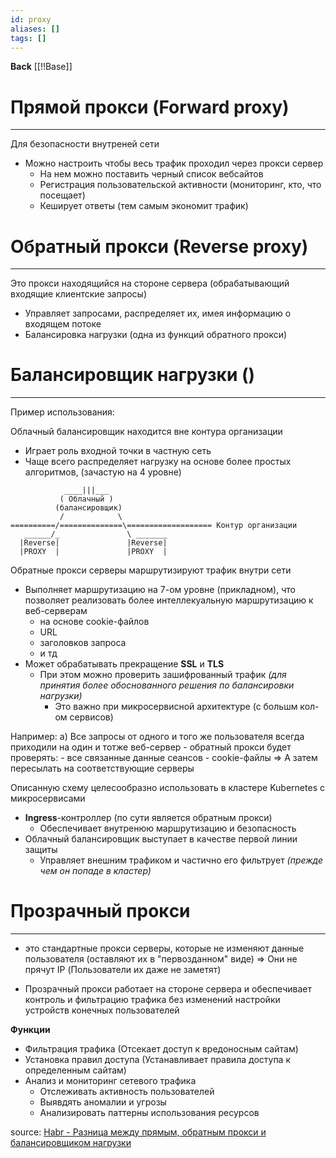 ```yaml
---
id: proxy
aliases: []
tags: []
---
```

**Back**
    [[!!Base]]

# Прямой прокси (Forward proxy)
---
Для безопасности внутреней сети
- Можно настроить чтобы весь трафик проходил через прокси сервер
  - На нем можно поставить черный список вебсайтов
  - Регистрация пользовательской активности (мониторинг, кто, что
  посещает)
  - Кеширует ответы (тем самым экономит трафик)

# Обратный прокси (Reverse proxy)
---
Это прокси находящийся на стороне сервера (обрабатывающий входящие
клиентские запросы)
- Управляет запросами, распределяет их, имея информацию о входящем
потоке
- Балансировка нагрузки (одна из функций обратного прокси)

# Балансировщик нагрузки ()
---
Пример использования:

Облачный балансировщик находится вне контура организации
  - Играет роль входной точки в частную сеть
  - Чаще всего распределяет нагрузку на основе более простых алгоритмов,
  (зачастую на 4 уровне)

```
            ____|||___
           ( Облачный )
          (балансировщик)
           /            \
==========/==============\=================== Контур организации
   ______/_               \ _______
  |Reverse|               |Reverse|
  |PROXY  |               |PROXY  |

```

Обратные прокси серверы маршрутизируют трафик внутри сети
  - Выполняет маршрутизацию на 7-ом уровне (прикладном), что позволяет
  реализовать более интеллекуальную  маршрутизацию к веб-серверам
    - на основе cookie-файлов
    - URL
    - заголовков запроса
    - и тд
  - Может обрабатывать прекращение **SSL** и **TLS**
    - При этом можно проверить зашифрованный трафик *(для принятия более
    обоснованного решения по балансировки нагрузки)*
      - Это важно при микросервисной архитектуре (с большм кол-ом сервисов)

  Например:
  a) Все запросы от одного и того же пользователя всегда приходили на один
  и тотже веб-сервер
    - обратный прокси будет проверять:  - все связанные данные сеансов
                                        - cookie-файлы
    => А затем пересылать на соответствующие серверы

Описанную схему целесообразно использовать в кластере Kubernetes
с микросервисами
- **Ingress**-контроллер (по сути является обратным прокси)
  - Обеспечивает внутренюю маршрутизацию и безопасность
- Облачный балансировщик выступает в качестве первой линии защиты
  - Управляет внешним трафиком и частично его фильтрует
  *(прежде чем он попаде в кластер)*

# Прозрачный прокcи
---
- это стандартные прокси серверы, которые не изменяют данные пользователя
(оставляют их в "первозданном" виде)
=> Они не прячут IP
(Пользователи их даже не заметят)

- Прозрачный прокси работает на стороне сервера и обеспечивает контроль и
фильтрацию трафика без изменений настройки устройств конечных пользователей

**Функции**
- Фильтрация трафика (Отсекает доступ к вредоносным сайтам)
- Установка правил доступа (Устанавливает правила доступа к определенным сайтам)
- Анализ и мониторинг сетевого трафика
  - Отслеживать активность пользователей
  - Выявдять аномалии и угрозы
  - Анализировать паттерны использования ресурсов


source: [Habr - Разница между прямым, обратным прокси и балансировщиком нагрузки](https://habr.com/ru/companies/sberbank/articles/858516/)
